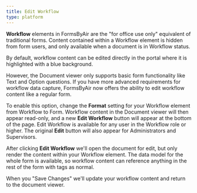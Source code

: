 ```yaml
---
title: Edit Workflow
type: platform
---
```


**Workflow** elements in FormsByAir are the "for office use only" equivalent of traditional forms. Content contained within a Workflow element is hidden from form users, and only available when a document is in Workflow status.

By default, workflow content can be edited directly in the portal where it is highlighted with a blue background.

However, the Document viewer only supports basic form functionality like Text and Option questions. If you have more advanced requirements for workflow data capture, FormsByAir now offers the ability to edit workflow content like a regular form.

To enable this option, change the **Format** setting for your Workflow element from Workflow to Form. Workflow content in the Document viewer will then appear read-only, and a new **Edit Workflow** button will appear at the bottom of the page. Edit Workflow is available for any user in the Workflow role or higher. The original **Edit** button will also appear for Administrators and Supervisors.

After clicking **Edit Workflow** we'll open the document for edit, but only render the content within your Workflow element. The data model for the whole form is available, so workflow content can reference anything in the rest of the form with tags as normal.

When you "Save Changes" we'll update your workflow content and return to the document viewer.